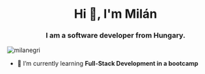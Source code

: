 <h1 align="center">Hi 👋, I'm Milán</h1>
<h3 align="center">I am a software developer from Hungary.</h3>

<p align="left"> <img src="https://komarev.com/ghpvc/?username=milanegri&label=Profile%20views&color=0e75b6&style=flat" alt="milanegri" /> </p>

- 🌱 I’m currently learning **Full-Stack Development in a bootcamp**



